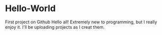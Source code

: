 # Hello-World
First project on Github
Hello all!
Extremely new to programming, but I really enjoy it. I'll be uploading projects as I creat them.
